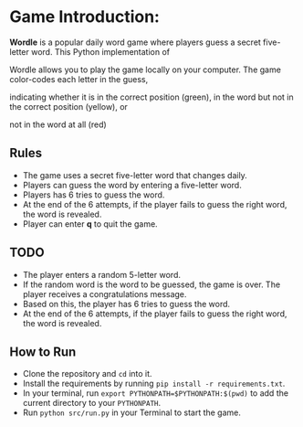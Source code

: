 # Game Introduction:
__Wordle__ is a popular daily word game where players guess a secret five-letter word. This Python implementation of

Wordle allows you to play the game locally on your computer. The game color-codes each letter in the guess,

indicating whether it is in the correct position (green), in the word but not in the correct position (yellow), or

not in the word at all (red)

## Rules
- The game uses a secret five-letter word that changes daily.
- Players can guess the word by entering a five-letter word.
- Players has 6 tries to guess the word.
- At the end of the 6 attempts, if the player fails to guess the right word, the word is revealed.
- Player can enter __q__ to quit the game.

## TODO
- The player enters a random 5-letter word.
- If the random word is the word to be guessed, the game is over. The player receives a congratulations message.
- Based on this, the player has 6 tries to guess the word.
- At the end of the 6 attempts, if the player fails to guess the right word, the word is revealed.

## How to Run

- Clone the repository and `cd` into it.
- Install the requirements by running `pip install -r requirements.txt`.
- In your terminal, run `export PYTHONPATH=$PYTHONPATH:$(pwd)` to add the current directory to your `PYTHONPATH`.
- Run `python src/run.py` in your Terminal to start the game.